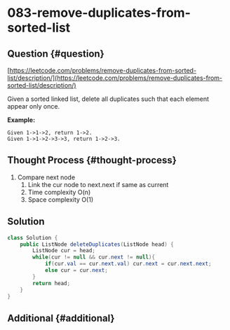 # 083-remove-duplicates-from-sorted-list

## Question {#question}

[https://leetcode.com/problems/remove-duplicates-from-sorted-list/description/](https://leetcode.com/problems/remove-duplicates-from-sorted-list/description/)

Given a sorted linked list, delete all duplicates such that each element appear only once.

**Example:**

```text
Given 1->1->2, return 1->2.
Given 1->1->2->3->3, return 1->2->3.
```

## Thought Process {#thought-process}

1. Compare next node
   1. Link the cur node to next.next if same as current
   2. Time complexity O\(n\)
   3. Space complexity O\(1\)

## Solution

```java
class Solution {
    public ListNode deleteDuplicates(ListNode head) {
        ListNode cur = head;
        while(cur != null && cur.next != null){
            if(cur.val == cur.next.val) cur.next = cur.next.next;
            else cur = cur.next;
        }
        return head;
    }
}
```

## Additional {#additional}

